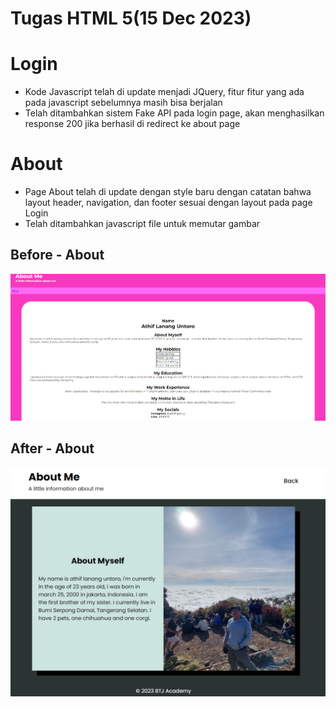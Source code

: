 ﻿# Tugas HTML 5(15 Dec 2023)

# Login
- Kode Javascript telah di update menjadi JQuery, fitur fitur yang ada pada javascript sebelumnya masih bisa berjalan
- Telah ditambahkan sistem Fake API pada login page, akan menghasilkan response 200 jika berhasil di redirect ke about page

# About
- Page About telah di update dengan style baru dengan catatan bahwa layout header, navigation, dan footer sesuai dengan layout pada page Login
- Telah ditambahkan javascript file untuk memutar gambar

## Before - About
![before About](src/before-about.png)
## After - About
![after About](src/after-about.png)


